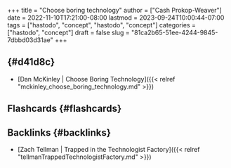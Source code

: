 +++
title = "Choose boring technology"
author = ["Cash Prokop-Weaver"]
date = 2022-11-10T17:21:00-08:00
lastmod = 2023-09-24T10:00:44-07:00
tags = ["hastodo", "concept", "hastodo", "concept"]
categories = ["hastodo", "concept"]
draft = false
slug = "81ca2b65-51ee-4244-9845-7dbbd03d31ae"
+++

##  {#d41d8c}

-   [Dan McKinley | Choose Boring Technology]({{< relref "mckinley_choose_boring_technology.md" >}})


## Flashcards {#flashcards}


## Backlinks {#backlinks}

-   [Zach Tellman | Trapped in the Technologist Factory]({{< relref "tellmanTrappedTechnologistFactory.md" >}})
